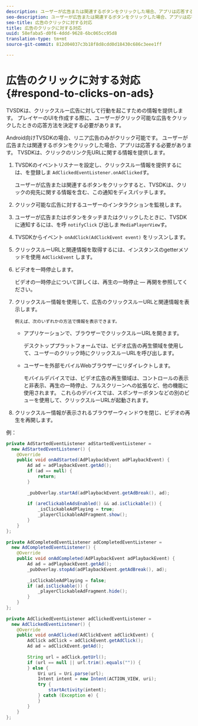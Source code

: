 ```yaml
---
description: ユーザーが広告または関連するボタンをクリックした場合、アプリは応答する必要があります。 TVSDKは、クリックのリンク先URLに関する情報を提供します。
seo-description: ユーザーが広告または関連するボタンをクリックした場合、アプリは応答する必要があります。 TVSDKは、クリックのリンク先URLに関する情報を提供します。
seo-title: 広告のクリックに対する対応
title: 広告のクリックに対する対応
uuid: 58efaba5-d0f6-4ddd-9628-6bc065cc95d8
translation-type: tm+mt
source-git-commit: 812d04037c3b18f8d8cdd0d18430c686c3eee1ff

---
```



# 広告のクリックに対する対応 {#respond-to-clicks-on-ads}

TVSDKは、クリックスルー広告に対して行動を起こすための情報を提供します。 プレイヤーのUIを作成する際に、ユーザーがクリック可能な広告をクリックしたときの応答方法を決定する必要があります。

Android向けTVSDKの場合、リニア広告のみがクリック可能です。
ユーザーが広告または関連するボタンをクリックした場合、アプリは応答する必要があります。 TVSDKは、クリックのリンク先URLに関する情報を提供します。

1. TVSDKのイベントリスナーを設定し、クリックスルー情報を提供するには、を登録しま `AdClickedEventListener.onAdClicked`す。

   ユーザーが広告または関連するボタンをクリックすると、TVSDKは、クリックの宛先に関する情報を含む、この通知をディスパッチします。
1. クリック可能な広告に対するユーザーのインタラクションを監視します。
1. ユーザーが広告またはボタンをタッチまたはクリックしたときに、TVSDKに通知するには、を呼 `notifyClick` び出しま `MediaPlayerView`す。
1. TVSDKからイベント `onAdClick(AdClickEvent event)` をリッスンします。
1. クリックスルーURLと関連情報を取得するには、インスタンスのgetterメソッドを使用 `AdClickEvent` します。
1. ビデオを一時停止します。

   ビデオの一時停止について詳しくは、再生の一時停止 — 再開を参照してください。
1. クリックスルー情報を使用して、広告のクリックスルーURLと関連情報を表示します。

       例えば、次のいずれかの方法で情報を表示できます。
   
   * アプリケーションで、ブラウザーでクリックスルーURLを開きます。

      デスクトッププラットフォームでは、ビデオ広告の再生領域を使用して、ユーザーのクリック時にクリックスルーURLを呼び出します。
   * ユーザーを外部モバイルWebブラウザーにリダイレクトします。

      モバイルデバイスでは、ビデオ広告の再生領域は、コントロールの表示と非表示、再生の一時停止、フルスクリーンへの拡張など、他の機能に使用されます。 これらのデバイスでは、スポンサーボタンなどの別のビューを使用して、クリックスルーURLが起動されます。

1. クリックスルー情報が表示されるブラウザーウィンドウを閉じ、ビデオの再生を再開します。

<!--<a id="example_2D93228E510D438C8AB5559897817A47"></a>-->

例：

```java
private AdStartedEventListener adStartedEventListener =  
  new AdStartedEventListener() { 
    @Override 
    public void onAdStarted(AdPlaybackEvent adPlaybackEvent) { 
        Ad ad = adPlaybackEvent.getAd(); 
        if (ad == null) { 
            return; 
        } 
 
        _pubOverlay.startAd(adPlaybackEvent.getAdBreak(), ad); 
 
        if (areClickableAdsEnabled() && ad.isClickable()) { 
            _isClickableAdPlaying = true; 
            _playerClickableAdFragment.show(); 
        } 
    } 
}; 
 
private AdCompletedEventListener adCompletedEventListener =  
  new AdCompletedEventListener() { 
    @Override 
    public void onAdCompleted(AdPlaybackEvent adPlaybackEvent) { 
        Ad ad = adPlaybackEvent.getAd(); 
        _pubOverlay.stopAd(adPlaybackEvent.getAdBreak(), ad); 
 
        _isClickableAdPlaying = false; 
        if (ad.isClickable()) { 
            _playerClickableAdFragment.hide(); 
        } 
    } 
}; 
 
private AdClickedEventListener adClickedEventListener =  
  new AdClickedEventListener() { 
    @Override 
    public void onAdClicked(AdClickEvent adClickEvent) { 
        AdClick adClick = adClickEvent.getAdClick(); 
        Ad ad = adClickEvent.getAd(); 
 
        String url = adClick.getUrl(); 
        if (url == null || url.trim().equals("")) { 
        } else { 
            Uri uri = Uri.parse(url); 
            Intent intent = new Intent(ACTION_VIEW, uri); 
            try { 
                startActivity(intent); 
            } catch (Exception e) { 
            } 
        } 
    } 
}; 
```

